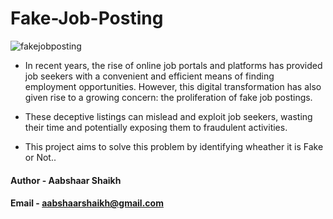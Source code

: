 # Fake-Job-Posting

![fakejobposting](https://github.com/AabshaarShaikh20/Fake-Job-Posting/assets/169930813/da22ed4c-979b-47e9-b702-4bd43a4ee45c)


- In recent years, the rise of online job portals and platforms has provided job seekers with a convenient and efficient means of finding employment opportunities. However, this digital transformation has also given rise to a growing concern: the proliferation of fake job postings. 
- These deceptive listings can mislead and exploit job seekers, wasting their time and potentially exposing them to fraudulent activities.


- This project aims to solve this problem by identifying wheather it is Fake or Not..


#### Author - Aabshaar Shaikh
#### Email  - aabshaarshaikh@gmail.com 

